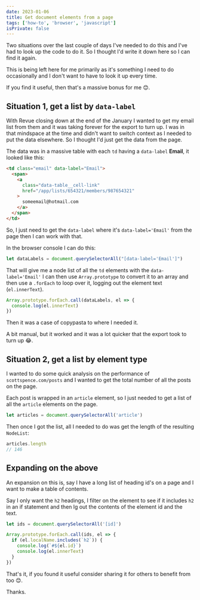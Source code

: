 ```yaml
---
date: 2023-01-06
title: Get document elements from a page
tags: ['how-to', 'browser', 'javascript']
isPrivate: false
---
```


Two situations over the last couple of days I've needed to do this and
I've had to look up the code to do it. So I thought I'd write it down
here so I can find it again.

This is being left here for me primarily as it's something I need to
do occasionally and I don't want to have to look it up every time.

If you find it useful, then that's a massive bonus for me 😊.

## Situation 1, get a list by `data-label`

With Revue closing down at the end of the January I wanted to get my
email list from them and it was taking forever for the export to turn
up. I was in that mindspace at the time and didn't want to switch
context as I needed to put the data elsewhere. So I thought I'd just
get the data from the page.

The data was in a massive table with each `td` having a `data-label`
**Email**, it looked like this:

```html
<td class="email" data-label="Email">
  <span>
    <a
      class="data-table__cell-link"
      href="/app/lists/654321/members/987654321"
    >
      someemail@hotmail.com
    </a>
  </span>
</td>
```

So, I just need to get the `data-label` where it's
`data-label='Email'` from the page then I can work with that.

In the browser console I can do this:

```js
let dataLabels = document.querySelectorAll("[data-label='Email']")
```

That will give me a node list of all the `td` elements with the
`data-label='Email'` I can then use `Array.prototype` to convert it to
an array and then use a `.forEach` to loop over it, logging out the
element text (`el.innerText`).

```js
Array.prototype.forEach.call(dataLabels, el => {
  console.log(el.innerText)
})
```

Then it was a case of copypasta to where I needed it.

A bit manual, but it worked and it was a lot quicker that the export
took to turn up 😂.

## Situation 2, get a list by element type

I wanted to do some quick analysis on the performance of
`scottspence.com/posts` and I wanted to get the total number of all
the posts on the page.

Each post is wrapped in an `article` element, so I just needed to get
a list of all the `article` elements on the page.

```js
let articles = document.querySelectorAll('article')
```

Then once I got the list, all I needed to do was get the length of the
resulting `NodeList`:

```js
articles.length
// 146
```

## Expanding on the above

An expansion on this is, say I have a long list of heading id's on a
page and I want to make a table of contents.

Say I only want the `h2` headings, I filter on the element to see if
it includes `h2` in an if statement and then lg out the contents of
the element id and the text.

```js
let ids = document.querySelectorAll('[id]')

Array.prototype.forEach.call(ids, el => {
  if (el.localName.includes(`h2`)) {
    console.log(`#${el.id}`)
    console.log(el.innerText)
  }
})
```

That's it, if you found it useful consider sharing it for others to
benefit from too 😊.

Thanks.
